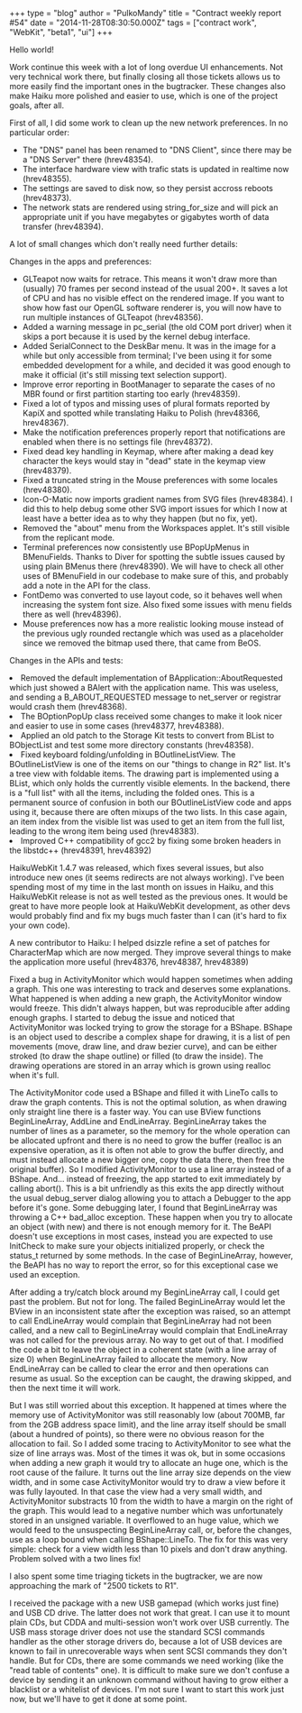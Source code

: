 +++
type = "blog"
author = "PulkoMandy"
title = "Contract weekly report #54"
date = "2014-11-28T08:30:50.000Z"
tags = ["contract work", "WebKit", "beta1", "ui"]
+++

Hello world!

Work continue this week with a lot of long overdue UI enhancements. Not very technical work there, but finally closing all those tickets allows us to more easily find the important ones in the bugtracker. These changes also make Haiku more polished and easier to use, which is one of the project goals, after all.
<!--break-->
First of all, I did some work to clean up the new network preferences. In no particular order:
<ul>
<li>The "DNS" panel has been renamed to "DNS Client", since there may be a "DNS Server" there (hrev48354).</li>
<li>The interface hardware view with trafic stats is updated in realtime now (hrev48355).</li>
<li>The settings are saved to disk now, so they persist accross reboots (hrev48373).</li>
<li>The network stats are rendered using string_for_size and will pick an appropriate unit if you have megabytes or gigabytes worth of data transfer (hrev48394).</li>
</ul>

A lot of small changes which don't really need further details:

Changes in the apps and preferences:
<ul>
<li>GLTeapot now waits for retrace. This means it won't draw more than (usually) 70 frames per second instead of the usual 200+. It saves a lot of CPU and has no visible effect on the rendered image. If you want to show how fast our OpenGL software renderer is, you will now have to run multiple instances of GLTeapot (hrev48356).</li>
<li>Added a warning message in pc_serial (the old COM port driver) when it skips a port because it is used by the kernel debug interface.</li>
<li>Added SerialConnect to the DeskBar menu. It was in the image for a while but only accessible from terminal; I've been using it for some embedded development for a while, and decided it was good enough to make it official (it's still missing text selection support).</li>
<li>Improve error reporting in BootManager to separate the cases of no MBR found or first partition starting too early (hrev48359).</li>
<li>Fixed a lot of typos and missing uses of plural formats reported by KapiX and spotted while translating Haiku to Polish (hrev48366, hrev48367).</li>
<li>Make the notification preferences properly report that notifications are enabled when there is no settings file (hrev48372).</li>
<li>Fixed dead key handling in Keymap, where after making a dead key character the keys would stay in "dead" state in the keymap view (hrev48379).</li>
<li>Fixed a truncated string in the Mouse preferences with some locales (hrev48380).</li>
<li>Icon-O-Matic now imports gradient names from SVG files (hrev48384). I did this to help debug some other SVG import issues for which I now at least have a better idea as to why they happen (but no fix, yet).</li>
<li>Removed the "about" menu from the Workspaces applet. It's still visible from the replicant mode.</li>
<li>Terminal preferences now consistently use BPopUpMenus in BMenuFields. Thanks to Diver for spotting the subtle issues caused by using plain BMenus there (hrev48390). We will have to check all other uses of BMenuField in our codebase to make sure of this, and probably add a note in the API for the class.</li>
<li>FontDemo was converted to use layout code, so it behaves well when increasing the system font size. Also fixed some issues with menu fields there as well (hrev48396).</li>
<li>Mouse preferences now has a more realistic looking mouse instead of the previous ugly rounded rectangle which was used as a placeholder since we removed the bitmap used there, that came from BeOS.</li>

</ul>

Changes in the APIs and tests:
</ul>
<li>Removed the default implementation of BApplication::AboutRequested which just showed a BAlert with the application name. This was useless, and sending a B_ABOUT_REQUESTED message to net_server or registrar would crash them (hrev48368).</li>
<li>The BOptionPopUp class received some changes to make it look nicer and easier to use in some cases (hrev48377, hrev48388).</li>
<li>Applied an old patch to the Storage Kit tests to convert from BList to BObjectList and test some more directory constants (hrev48358).</li>
<li>Fixed keyboard folding/unfolding in BOutlineListView. The BOutlineListView is one of the items on our "things to change in R2" list. It's a tree view with foldable items. The drawing part is implemented using a BList, which only holds the currently visible elements. In the backend, there is a "full list" with all the items, including the folded ones. This is a permanent source of confusion in both our BOutlineListView code and apps using it, because there are often mixups of the two lists. In this case again, an item index from the visible list was used to get an item from the full list, leading to the wrong item being used (hrev48383).</li>
<li>Improved C++ compatibility of gcc2 by fixing some broken headers in the libstdc++ (hrev48391, hrev48392)
</ul>

HaikuWebKit 1.4.7 was released, which fixes several issues, but also introduce new ones (it seems redirects are not always working). I've been spending most of my time in the last month on issues in Haiku, and this HaikuWebKit release is not as well tested as the previous ones. It would be great to have more people look at HaikuWebKit development, as other devs would probably find and fix my bugs much faster than I can (it's hard to fix your own code).

A new contributor to Haiku: I helped dsizzle refine a set of patches for CharacterMap which are now merged. They improve several things to make the application more useful (hrev48376, hrev48387, hrev48389)

Fixed a bug in ActivityMonitor which would happen sometimes when adding a graph. This one was interesting to track and deserves some explanations. What happened is when adding a new graph, the ActivityMonitor window would freeze. This didn't always happen, but was reproducible after adding enough graphs. I started to debug the issue and noticed that ActivityMonitor was locked trying to grow the storage for a BShape. BShape is an object used to describe a complex shape for drawing, it is a list of pen movements (move, draw line, and draw bezier curve), and can be either stroked (to draw the shape outline) or filled (to draw the inside). The drawing operations are stored in an array which is grown using realloc when it's full.

The ActivityMonitor code used a BShape and filled it with LineTo calls to draw the graph contents. This is not the optimal solution, as when drawing only straight line there is a faster way. You can use BView functions BeginLineArray, AddLine and EndLineArray. BeginLineArray takes the number of lines as a parameter, so the memory for the whole operation can be allocated upfront and there is no need to grow the buffer (realloc is an expensive operation, as it is often not able to grow the buffer directly, and must instead allocate a new bigger one, copy the data there, then free the original buffer). So I modified ActivityMonitor to use a line array instead of a BShape. And... instead of freezing, the app started to exit immediately by calling abort(). This is a bit unfriendly as this exits the app directly without the usual debug_server dialog allowing you to attach a Debugger to the app before it's gone. Some debugging later, I found that BeginLineArray was throwing a C++ bad_alloc exception. These happen when you try to allocate an object (with new) and there is not enough memory for it. The BeAPI doesn't use exceptions in most cases, instead you are expected to use InitCheck to make sure your objects initialized properly, or check the status_t returned by some methods. In the case of BeginLineArray, however, the BeAPI has no way to report the error, so for this exceptional case we used an exception.

After adding a try/catch block around my BeginLineArray call, I could get past the problem. But not for long. The failed BeginLineArray would let the BView in an inconsistent state after the exception was raised, so an attempt to call EndLineArray would complain that BeginLineArray had not been called, and a new call to BeginLineArray would complain that EndLineArray was not called for the previous array. No way to get out of that. I modified the code a bit to leave the object in a coherent state (with a line array of size 0) when BeginLineArray failed to allocate the memory. Now EndLineArray can be called to clear the error and then operations can resume as usual. So the exception can be caught, the drawing skipped, and then the next time it will work.

But I was still worried about this exception. It happened at times where the memory use of ActivityMonitor was still reasonably low (about 700MB, far from the 2GB address space limit), and the line array itself should be small (about a hundred of points), so there were no obvious reason for the allocation to fail. So I added some tracing to ActivityMonitor to see what the size of line arrays was. Most of the times it was ok, but in some occasions when adding a new graph it would try to allocate an huge one, which is the root cause of the failure. It turns out the line array size depends on the view width, and in some case ActivityMonitor would try to draw a view before it was fully layouted. In that case the view had a very small width, and ActivityMonitor substracts 10 from the width to have a margin on the right of the graph. This would lead to a negative number which was unfortunately stored in an unsigned variable. It overflowed to an huge value, which we would feed to the unsuspecting BeginLineArray call, or, before the changes, use as a loop bound when calling BShape::LineTo. The fix for this was very simple: check for a view width less than 10 pixels and don't draw anything. Problem solved with a two lines fix!

I also spent some time triaging tickets in the bugtracker, we are now approaching the mark of "2500 tickets to R1".

I received the package with a new USB gamepad (which works just fine) and USB CD drive. The latter does not work that great. I can use it to mount plain CDs, but CDDA and multi-session won't work over USB currently. The USB mass storage driver does not use the standard SCSI commands handler as the other storage drivers do, because a lot of USB devices are known to fail in unrecoverable ways when sent SCSI commands they don't handle. But for CDs, there are some commands we need working (like the "read table of contents" one). It is difficult to make sure we don't confuse a device by sending it an unknown command without having to grow either a blacklist or a whitelist of devices. I'm not sure I want to start this work just now, but we'll have to get it done at some point.